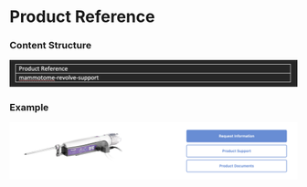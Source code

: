 # Product Reference

### Content Structure
![product-reference-block.png](..%2Fassets%2Fproduct-reference-block.png)

### Example
![prodcut-reference-exampe.png](..%2Fassets%2Fproduct-reference-example.png)